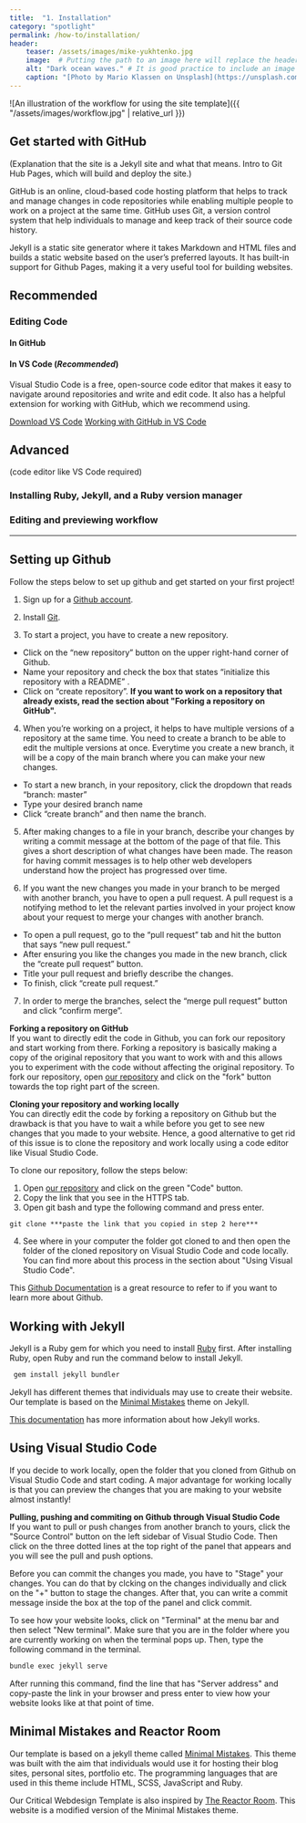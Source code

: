 ```yaml
---
title:  "1. Installation"
category: "spotlight"
permalink: /how-to/installation/
header:
    teaser: /assets/images/mike-yukhtenko.jpg
    image:  # Putting the path to an image here will replace the header image.
    alt: "Dark ocean waves." # It is good practice to include an image desription as alt text.
    caption: "[Photo by Mario Klassen on Unsplash](https://unsplash.com/@marioklassen)" # Put a caption for your image here. It will display in the bottom right corner of the image.
---
```


![An illustration of the workflow for using the site template]({{ "/assets/images/workflow.jpg" | relative_url }})

## Get started with GitHub

(Explanation that the site is a Jekyll site and what that means. Intro to Git Hub Pages, which will build and deploy the site.)

GitHub is an online, cloud-based code hosting platform that helps to track and manage changes in code repositories while enabling multiple people to work on a project at the same time. GitHub uses Git, a version control system that help individuals to manage and keep track of their source code history.

Jekyll is a static site generator where it takes Markdown and HTML files and builds a static website based on the user’s preferred layouts. It has built-in support for Github Pages, making it a very useful tool for building websites. 


## Recommended

### Editing Code

#### In GitHub

#### In VS Code (*Recommended*)

Visual Studio Code is a free, open-source code editor that makes it easy to navigate around repositories and write and edit code.
It also has a helpful extension for working with GitHub, which we recommend using.

[Download VS Code](https://code.visualstudio.com/)
[Working with GitHub in VS Code](https://code.visualstudio.com/docs/editor/github)

## Advanced

(code editor like VS Code required)

### Installing Ruby, Jekyll, and a Ruby version manager

### Editing and previewing workflow

-----------------

## Setting up Github
Follow the steps below to set up github and get started on your first project!

1. Sign up for a [Github account](https://github.com/join).

2. Install [Git](https://git-scm.com/book/en/v2/Getting-Started-Installing-Git).

3. To start a project, you have to create a new repository. 
- Click on the “new repository” button on the upper right-hand corner of Github. 
- Name your repository and check the box that states “initialize this repository with a README” .
- Click on “create repository”.
    **If you want to work on a repository that already exists, read the section about "Forking a repository on GitHub".**

4. When you’re working on a project, it helps to have multiple versions of a repository at the same time. You need to create a branch to be able to edit the multiple versions at once. Everytime you create a new branch, it will be a copy of the main branch where you can make your new changes.
- To start a new branch, in your repository, click the dropdown that reads “branch: master”
- Type your desired branch name
- Click  “create branch” and then name the branch.

5. After making changes to a file in your branch, describe your changes by writing a commit message at the bottom of the page of that file. This gives a short description of what changes have been made. The reason for having commit messages is to help other web developers understand how the project has progressed over time.

6. If you want the new changes you made in your branch to be merged with another branch, you have to open a pull request. A pull request is a notifying method to let the relevant parties involved in your project know about your request to merge your changes with another branch.
- To open a pull request, go to the “pull request” tab and hit the button that says “new pull request.” 
- After ensuring you like the changes you made in the new branch, click the “create pull request” button.
- Title your pull request and briefly describe the changes. 
- To finish, click “create pull request.”

7. In order to merge the branches, select the “merge pull request” button and click “confirm merge”.

**Forking a repository on GitHub**
<br/>
If you want to directly edit the code in Github, you can fork our repository and start working from there. Forking a repository is basically making a copy of the original repository that you want to work with and this allows you to experiment with the code without affecting the original repository. To fork our repository, open [our repository](https://github.com/digbmc/ds-project) and click on the "fork" button towards the top right part of the screen.

**Cloning your repository and working locally**
<br/>
You can directly edit the code by forking a repository on Github but the drawback is that you have to wait a while before you get to see new changes that you made to your website. Hence, a good alternative to get rid of this issue is to clone the repository and work locally using a code editor like Visual Studio Code.

To clone our repository, follow the steps below:
1. Open [our repository](https://github.com/digbmc/ds-project) and click on the green "Code" button.
2. Copy the link that you see in the HTTPS tab.
3. Open git bash and type the following command and press enter.
```markdown
git clone ***paste the link that you copied in step 2 here***
```
4. See where in your computer the folder got cloned to and then open the folder of the cloned repository on Visual Studio Code and code locally. You can find more about this process in the section about "Using Visual Studio Code".

This [Github Documentation](https://docs.github.com/en/get-started) is a great resource to refer to if you want to learn more about Github.

## Working with Jekyll
Jekyll is a Ruby gem for which you need to install [Ruby](https://www.ruby-lang.org/en/downloads/) first.
After installing Ruby, open Ruby and run the command below to install Jekyll.

```markdown
 gem install jekyll bundler
```
 Jekyll has different themes that individuals may use to create their website. Our template is based on the [Minimal Mistakes](https://mmistakes.github.io/minimal-mistakes/) theme on Jekyll. 

[This documentation](https://jekyllrb.com/docs/) has more information about how Jekyll works.

## Using Visual Studio Code
If you decide to work locally, open the folder that you cloned from Github on Visual Studio Code and start coding. A major advantage for working locally is that you can preview the changes that you are making to your website almost instantly! 

**Pulling, pushing and commiting on Github through Visual Studio Code**
<br/>
If you want to pull or push changes from another branch to yours, click the "Source Control" button on the left sidebar of Visual Studio Code. Then click on the three dotted lines at the top right of the panel that appears and you will see the pull and push options.

Before you can commit the changes you made, you have to "Stage" your changes. You can do that by clcking on the changes individually and click on the "+" button to stage the changes. After that, you can write a commit message inside the box at the top of the panel and click commit.

To see how your website looks, click on "Terminal" at the menu bar and then select "New terminal". Make sure that you are in the folder where you are currently working on when the terminal pops up. Then, type the following command in the terminal.
```markdown
bundle exec jekyll serve 
```
After running this command, find the line that has "Server address" and copy-paste the link in your browser and press enter to view how your website looks like at that point of time.

## Minimal Mistakes and Reactor Room
Our template is based on a jekyll theme called [Minimal Mistakes](https://mmistakes.github.io/minimal-mistakes/). This theme was built with the aim that individuals would use it for hosting their blog sites, personal sites, portfolio etc. The  programming languages that are used in this theme include HTML, SCSS, JavaScript and Ruby. 

Our Critical Webdesign Template is also inspired by [The Reactor Room](https://ds-pages.swarthmore.edu/reactor-room/). This website is a modified version of the Minimal Mistakes theme.
